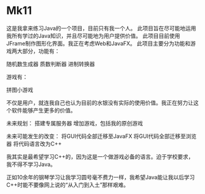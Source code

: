 # Mk11
这是我拿来练习Java的一个项目，目前只有我一个人。
此项目旨在尽可能地运用我所有学过的Java知识，并且尽可能地为用户提供价值。
此项目目前使用JFrame制作图形化界面。我正在考虑Web和JavaFX。
此项目主要分为功能和游戏两大部分，功能有：

随机数生成器
质数判断器
进制转换器

游戏有：

拼图小游戏

不仅是用户，就连我自己也认为目前的水银没有实际的使用价值。我正在努力让这个软件能够产生更多的价值。

未来规划：
搭建专属服务器
增加游戏，包括我的原创游戏

未来可能发生的改变：
将GUI代码全部迁移至JavaFX
将GUI代码全部迁移至浏览器
将代码语言改为C++

我其实是最希望学习C++的，因为这是一个做游戏必备的语言。迫于学校要求，我不得不学习Java。


正如10余年的钢琴学习让我学习圆号毫不费力一样，我希望Java能让我以后学习C++时能不要像网上说的“从入门到入土”那样艰难。
